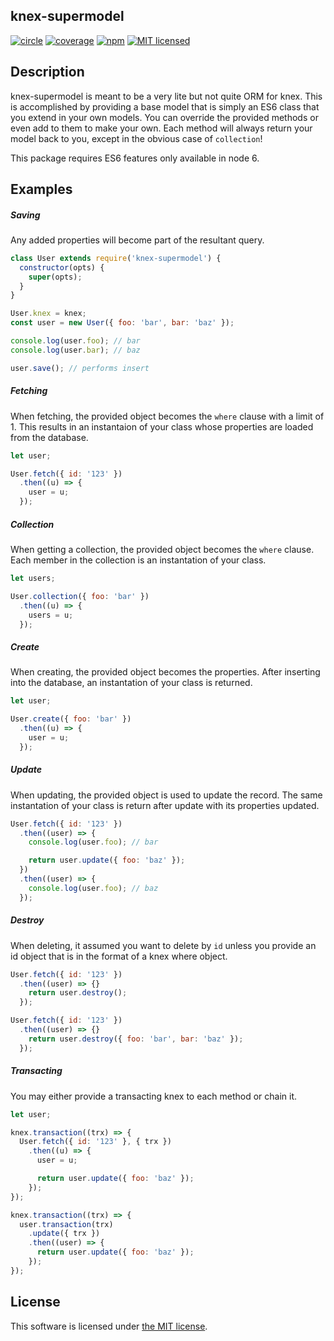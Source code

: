 ## knex-supermodel

[![circle](https://circleci.com/gh/mathewdgardner/knex-supermodel.svg?style=svg)](https://circleci.com/gh/mathewdgardner/knex-supermodel)
[![coverage](https://coveralls.io/repos/github/mathewdgardner/knex-supermodel/badge.svg?branch=master)](https://coveralls.io/github/mathewdgardner/knex-supermodel?branch=master)
[![npm](https://img.shields.io/npm/v/knex-supermodel.svg?maxAge=2592000)](https://www.npmjs.com/package/knex-supermodel)
[![MIT licensed](https://img.shields.io/badge/license-MIT-blue.svg)](https://raw.githubusercontent.com/mathewdgardner/knex-supermodel/master/LICENSE)

## Description

knex-supermodel is meant to be a very lite but not quite ORM for knex. This is accomplished by providing a base model that is simply an ES6 class that you extend in your own models. You can override the provided methods or even add to them to make your own. Each method will always return your model back to you, except in the obvious case of `collection`!

This package requires ES6 features only available in node 6.

## Examples

##### Saving

Any added properties will become part of the resultant query.

```javascript
class User extends require('knex-supermodel') {
  constructor(opts) {
    super(opts);
  }
}

User.knex = knex;
const user = new User({ foo: 'bar', bar: 'baz' });

console.log(user.foo); // bar
console.log(user.bar); // baz

user.save(); // performs insert
```

##### Fetching

When fetching, the provided object becomes the `where` clause with a limit of 1. This results in an instantaion of your class whose properties are loaded from the database.

```javascript
let user;

User.fetch({ id: '123' })
  .then((u) => {
    user = u;
  });
```

##### Collection

When getting a collection, the provided object becomes the `where` clause. Each member in the collection is an instantation of your class.

```javascript
let users;

User.collection({ foo: 'bar' })
  .then((u) => {
    users = u;
  });
```

##### Create

When creating, the provided object becomes the properties. After inserting into the database, an instantation of your class is returned.

```javascript
let user;

User.create({ foo: 'bar' })
  .then((u) => {
    user = u;
  });
```

##### Update

When updating, the provided object is used to update the record. The same instantation of your class is return after update with its properties updated.

```javascript
User.fetch({ id: '123' })
  .then((user) => {
    console.log(user.foo); // bar

    return user.update({ foo: 'baz' });
  })
  .then((user) => {
    console.log(user.foo); // baz
  });
```

##### Destroy

When deleting, it assumed you want to delete by `id` unless you provide an id object that is in the format of a knex where object.

```javascript
User.fetch({ id: '123' })
  .then((user) => {}
    return user.destroy();
  });

User.fetch({ id: '123' })
  .then((user) => {}
    return user.destroy({ foo: 'bar', bar: 'baz' });
  });
```

##### Transacting

You may either provide a transacting knex to each method or chain it.

```javascript
let user;

knex.transaction((trx) => {
  User.fetch({ id: '123' }, { trx })
    .then((u) => {
      user = u;

      return user.update({ foo: 'baz' });
    });
});

knex.transaction((trx) => {
  user.transaction(trx)
    .update({ trx })
    .then((user) => {
      return user.update({ foo: 'baz' });
    });
});
```

## License

This software is licensed under [the MIT license](LICENSE.md).
